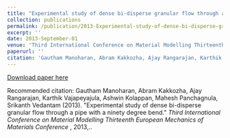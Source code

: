 ```yaml
---
title: "Experimental study of dense bi-disperse granular flow through a pipe with a ninety degree bend"
collection: publications
permalink: /publication/2013-Experimental-study-of-dense-bi-disperse-granular-flow-through-a-pipe-with-a-ninety-degree-bend"
excerpt: ''
date: 2013-September-01
venue: 'Third International Conference on Material Modelling Thirteenth European Mechanics of Materials Conference'
paperurl: ''
citation: 'Gautham Manoharan, Abram Kakkozha, Ajay Rangarajan, Karthik Vajapeyajula, Ashwin Kolappan, Mahesh Panchagnula, Srikanth Vedantam (2013). &quot;Experimental study of dense bi-disperse granular flow through a pipe with a ninety degree bend.&quot; <i>Third International Conference on Material Modelling Thirteenth European Mechanics of Materials Conference</i> , 2013,.'
---
```



[Download paper here](http://icmm3.ippt.gov.pl/icmm3_book_of_abstracts-a4paper.pdf)

Recommended citation: Gautham Manoharan, Abram Kakkozha, Ajay Rangarajan, Karthik Vajapeyajula, Ashwin Kolappan, Mahesh Panchagnula, Srikanth Vedantam (2013). &quot;Experimental study of dense bi-disperse granular flow through a pipe with a ninety degree bend.&quot; <i>Third International Conference on Material Modelling Thirteenth European Mechanics of Materials Conference</i> , 2013,..